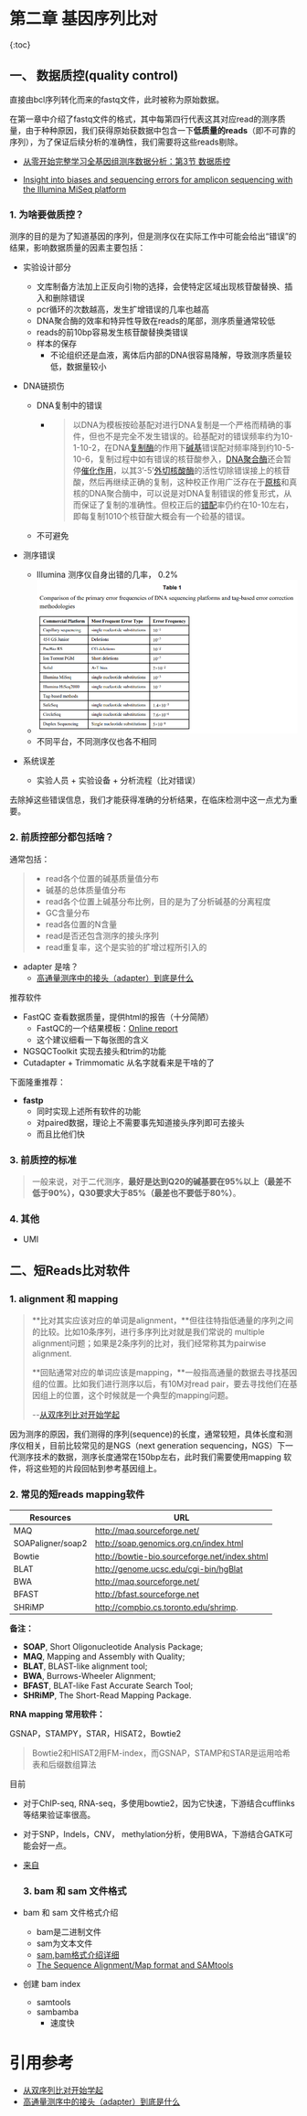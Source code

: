 # 第二章 基因序列比对

{:toc}



## 一、 数据质控(quality control)

直接由bcl序列转化而来的fastq文件，此时被称为原始数据。

在第一章中介绍了fastq文件的格式，其中每第四行代表这其对应read的测序质量，由于种种原因，我们获得原始获数据中包含一下**低质量的reads**（即不可靠的序列），为了保证后续分析的准确性，我们需要将这些reads剔除。

- [从零开始完整学习全基因组测序数据分析：第3节 数据质控](https://zhuanlan.zhihu.com/p/28802083)

- [Insight into biases and sequencing errors for amplicon sequencing with the Illumina MiSeq platform](https://www.ncbi.nlm.nih.gov/pubmed/25586220)

### 1. 为啥要做质控？

测序的目的是为了知道基因的序列，但是测序仪在实际工作中可能会给出“错误”的结果，影响数据质量的因素主要包括：

- 实验设计部分

  - 文库制备方法加上正反向引物的选择，会使特定区域出现核苷酸替换、插入和删除错误
  - pcr循环的次数越高，发生扩增错误的几率也越高
  - DNA聚合酶的效率和特异性导致在reads的尾部，测序质量通常较低
  - reads的前10bp容易发生核苷酸替换类错误
  - 样本的保存
    - 不论组织还是血液，离体后内部的DNA很容易降解，导致测序质量较低，数据量较小

- DNA链损伤

  - DNA复制中的错误

    - > 以DNA为模板按硷基配对进行DNA复制是一个严格而精确的事件，但也不是完全不发生错误的。硷基配对的错误频率约为10-1-10-2，在DNA[复制酶](https://baike.baidu.com/item/%E5%A4%8D%E5%88%B6%E9%85%B6)的作用下[碱基](https://baike.baidu.com/item/%E7%A2%B1%E5%9F%BA)错误配对频率降到约10-5-10-6，复制过程中如有错误的核苷酸参入，[DNA聚合酶](https://baike.baidu.com/item/DNA%E8%81%9A%E5%90%88%E9%85%B6)还会暂停[催化作用](https://baike.baidu.com/item/%E5%82%AC%E5%8C%96%E4%BD%9C%E7%94%A8)，以其3’-5’[外切核酸酶](https://baike.baidu.com/item/%E5%A4%96%E5%88%87%E6%A0%B8%E9%85%B8%E9%85%B6)的活性切除错误接上的核苷酸，然后再继续正确的复制，这种校正作用广泛存在于[原核](https://baike.baidu.com/item/%E5%8E%9F%E6%A0%B8)和真核的DNA聚合酶中，可以说是对DNA复制错误的修复形式，从而保证了复制的准确性。但校正后的[错配](https://baike.baidu.com/item/%E9%94%99%E9%85%8D)率仍约在10-10左右，即每复制1010个核苷酸大概会有一个硷基的错误。

  - 不可避免

- 测序错误

  -  Illumina 测序仪自身出错的几率， 0.2%
  -  ![1545213817803](error_rate.png)
  -  不同平台，不同测序仪也各不相同

- 系统误差

  - 实验人员 + 实验设备 + 分析流程（比对错误）

去除掉这些错误信息，我们才能获得准确的分析结果，在临床检测中这一点尤为重要。

### 2. 前质控部分都包括啥？

通常包括：

>- read各个位置的碱基质量值分布
>- 碱基的总体质量值分布
>- read各个位置上碱基分布比例，目的是为了分析碱基的分离程度
>- GC含量分布
>- read各位置的N含量
>- read是否还包含测序的接头序列
>- read重复率，这个是实验的扩增过程所引入的

- adapter 是啥？
  - [高通量测序中的接头（adapter）到底是什么](https://www.jianshu.com/p/3164dca8bd61)

推荐软件

- FastQC 查看数据质量，提供html的报告（十分简陋）
  - FastQC的一个结果模板：[Online report](http://www.bioinformatics.babraham.ac.uk/projects/fastqc/Help/3%20Analysis%20Modules/)
  - 这个建议细看一下每张图的含义
- NGSQCToolkit 实现去接头和trim的功能
- Cutadapter  + Trimmomatic 从名字就看来是干啥的了

下面隆重推荐：

- **fastp** 
  - 同时实现上述所有软件的功能
  - 对paired数据，理论上不需要事先知道接头序列即可去接头
  - 而且比他们快

### 3. 前质控的标准

> 一般来说，对于二代测序，**最好是达到Q20的碱基要在95%以上（最差不低于90%），Q30要求大于85%（最差也不要低于80%）**。

### 4. 其他

- UMI

## 二、短Reads比对软件

### 	1. alignment 和 mapping

> **比对其实应该对应的单词是alignment，**但往往特指低通量的序列之间的比较。比如10条序列，进行多序列比对就是我们常说的 multiple alignment问题；如果是2条序列的比对，我们经常称其为pairwise alignment.
>
> **回贴通常对应的单词应该是mapping，**一般指高通量的数据去寻找基因组的位置。比如我们进行测序以后，有10M对read pair，要去寻找他们在基因组上的位置，这个时候就是一个典型的mapping问题。
>
> --[从双序列比对开始学起](https://zhuanlan.zhihu.com/p/35123295)

因为测序的原因，我们测得的序列(sequence)的长度，通常较短，具体长度和测序仪相关，目前比较常见的是NGS（next generation sequencing，NGS）下一代测序技术的数据，测序长度通常在150bp左右，此时我们需要使用mapping 软件，将这些短的片段回帖到参考基因组上。

### 	2. 常见的短reads mapping软件

| **Resources**     | **URL**                                         |
| ----------------- | ----------------------------------------------- |
| MAQ               | http://maq.sourceforge.net/                     |
| SOAPaligner/soap2 | <http://soap.genomics.org.cn/index.html>        |
| Bowtie            | <http://bowtie-bio.sourceforge.net/index.shtml> |
| BLAT              | <http://genome.ucsc.edu/cgi-bin/hgBlat>         |
| BWA               | http://maq.sourceforge.net/                     |
| BFAST             | http://bfast.sourceforge.net                    |
| SHRiMP            | http://compbio.cs.toronto.edu/shrimp.           |

**备注：**

- **SOAP**, Short Oligonucleotide Analysis Package;
- **MAQ**, Mapping and Assembly with Quality;
- **BLAT**, BLAST-like alignment tool;
- **BWA**, Burrows-Wheeler Alignment;
- **BFAST**, BLAT-like Fast Accurate Search Tool;
- **SHRiMP**, The Short-Read Mapping Package.

**RNA mapping 常用软件：**

GSNAP，STAMPY，STAR，HISAT2，Bowtie2

> Bowtie2和HISAT2用FM-index，而GSNAP，STAMP和STAR是运用哈希表和后缀数组算法

目前

- 对于ChIP-seq, RNA-seq，多使用bowtie2，因为它快速，下游结合cufflinks等结果验证率很高。

- 对于SNP，Indels，CNV， methylation分析，使用BWA，下游结合GATK可能会好一点。

- [来自](https://www.plob.org/article/7181.html)

  ### 3. bam 和 sam 文件格式

- bam 和 sam 文件格式介绍

  - bam是二进制文件
  - sam为文本文件
  - [sam,bam格式介绍详细](http://boyun.sh.cn/bio/wp-content/uploads/2012/07/SAM1.pdf)
  - [The Sequence Alignment/Map format and SAMtools](https://www.ncbi.nlm.nih.gov/pmc/articles/PMC2723002/)

- 创建 bam index
  - samtools
  - sambamba
    - 速度快

# 引用参考



- [从双序列比对开始学起](https://zhuanlan.zhihu.com/p/35123295)
- [高通量测序中的接头（adapter）到底是什么](https://www.jianshu.com/p/3164dca8bd61)